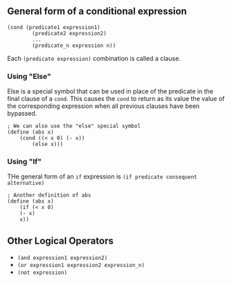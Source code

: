
## General form of a conditional expression
```
(cond (predicate1 expression1)
        (predicate2 expression2)
        ...
        (predicate_n expression n))

```
Each `(predicate expression)` combination is called a clause.

### Using "Else"
Else is a special symbol that can be used in place of the predicate in the final clause of a `cond`. This causes the `cond` to return as its value the value of the corresponding expression when all previous clauses have been bypassed.
```
; We can also use the "else" special symbol
(define (abs x)
    (cond ((< x 0) (- x)) 
        (else x)))
```

### Using "If"
THe general form of an `if` expression is `(if predicate consequent alternative)`

```
; Another definition of abs
(define (abs x)
    (if (< x 0)
    (- x)
    x))
```

## Other Logical Operators
- `(and expression1 expression2)`
- `(or expression1 expression2 expression_n)`
- `(not expression)`

